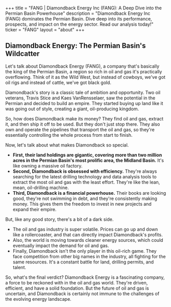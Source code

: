 +++
title = "FANG |  Diamondback Energy Inc (FANG): A Deep Dive into the Permian Basin Powerhouse"
description = "Diamondback Energy Inc (FANG) dominates the Permian Basin. Dive deep into its performance, prospects, and impact on the energy sector. Read our analysis today!"
ticker = "FANG"
layout = "about"
+++

        


## Diamondback Energy: The Permian Basin's Wildcatter

Let's talk about Diamondback Energy (FANG), a company that's basically the king of the Permian Basin, a region so rich in oil and gas it's practically overflowing. Think of it as the Wild West, but instead of cowboys, we've got oil rigs and instead of cattle, we've got black gold.  

Diamondback's story is a classic tale of ambition and opportunity. Two oil veterans, Travis Stice and Kaes VanRensselaer, saw the potential in the Permian and decided to build an empire. They started buying up land like it was going out of style, creating a giant, oil-producing kingdom.

So, how does Diamondback make its money? They find oil and gas, extract it, and then ship it off to be used. But they don't just stop there. They also own and operate the pipelines that transport the oil and gas, so they're essentially controlling the whole process from start to finish. 

Now, let's talk about what makes Diamondback so special. 

* **First, their land holdings are gigantic, covering more than two million acres in the Permian Basin's most prolific area, the Midland Basin.** It's like owning a massive oil factory.  
* **Second, Diamondback is obsessed with efficiency.** They're always searching for the latest drilling technology and data analysis tools to extract the most oil and gas with the least effort. They're like the lean, mean, oil-drilling machine.
* **Third, Diamondback is a financial powerhouse.** Their books are looking good, they're not swimming in debt, and they're consistently making money. This gives them the freedom to invest in new projects and expand their empire.

But, like any good story, there's a bit of a dark side.

* The oil and gas industry is super volatile. Prices can go up and down like a rollercoaster, and that can directly impact Diamondback's profits. 
* Also, the world is moving towards cleaner energy sources, which could eventually impact the demand for oil and gas.  
* Finally, Diamondback isn't the only player in this oil-rich game. They face competition from other big names in the industry, all fighting for the same resources. It's a constant battle for land, drilling permits, and talent.

So, what's the final verdict? Diamondback Energy is a fascinating company, a force to be reckoned with in the oil and gas world. They're driven, efficient, and have a solid foundation. But the future of oil and gas is uncertain, and Diamondback is certainly not immune to the challenges of the evolving energy landscape.  

        